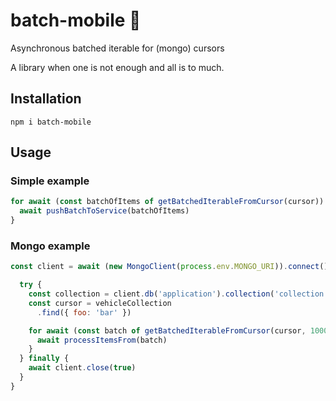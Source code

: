 # batch-mobile 🦇

Asynchronous batched iterable for (mongo) cursors

A library when one is not enough and all is to much.

## Installation

`npm i batch-mobile`

## Usage

### Simple example

```js
for await (const batchOfItems of getBatchedIterableFromCursor(cursor)) {
  await pushBatchToService(batchOfItems)
}
```

### Mongo example

```js
const client = await (new MongoClient(process.env.MONGO_URI)).connect()

  try {
    const collection = client.db('application').collection('collection')
    const cursor = vehicleCollection
      .find({ foo: 'bar' })

    for await (const batch of getBatchedIterableFromCursor(cursor, 1000)) {
      await processItemsFrom(batch)
    }
  } finally {
    await client.close(true)
  }
}
```
